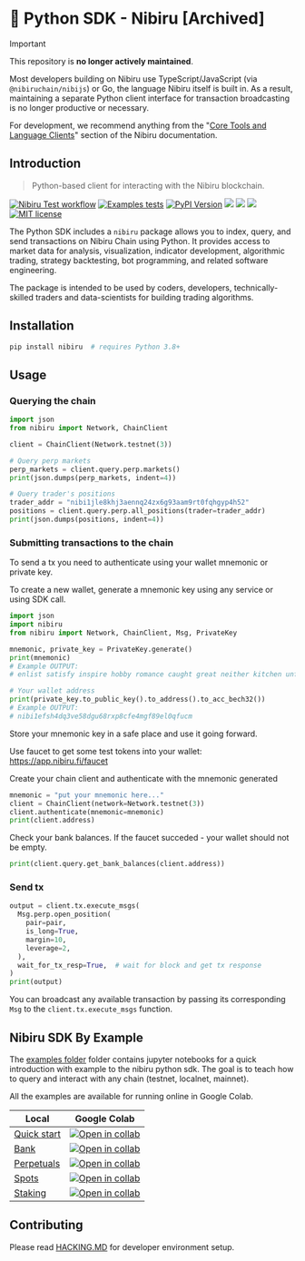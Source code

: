 # 🚧 Python SDK - Nibiru [Archived]

> [!IMPORTANT]
> This repository is **no longer actively maintained**.

 Most developers building on Nibiru use TypeScript/JavaScript (via `@nibiruchain/nibijs`) or Go, the language Nibiru itself is built in. As a result, maintaining a separate Python client interface for transaction broadcasting is no longer productive or necessary.

For development, we recommend anything from the "[Core Tools and Language Clients](https://nibiru.fi/docs/dev/#core-tools-and-language-clients)" section of the Nibiru documentation.

<!-- Badges -->

## Introduction 

> Python-based client for interacting with the Nibiru blockchain.

[![Nibiru Test workflow][tests-badge]][tests-workflow]
[![Examples tests][examples-badge]][tests-example]
[![PyPI Version][pypi-image]][pypi-url]
[![][documentation-image]][documentation-url]
[![][discord-badge]][discord-url]
[![][stars-image]][stars-url]
[![MIT license][license-badge]][license-link]

<!-- Badges links -->

<!-- pypi -->
[pypi-image]: https://img.shields.io/pypi/v/nibiru
[pypi-url]: https://pypi.org/project/nibiru/
[stars-image]: https://img.shields.io/github/stars/NibiruChain?style=social
[stars-url]: https://github.com/NibiruChain
[documentation-image]: https://readthedocs.org/projects/nibiru-py/badge/?version=latest
[documentation-url]: https://nibiru-py.readthedocs.io/en/latest/?badge=latest
[discord-badge]: https://dcbadge.vercel.app/api/server/nibirufi?style=flat
[discord-url]: https://discord.gg/nibirufi
[license-badge]: https://img.shields.io/badge/License-MIT-blue.svg
[license-link]: https://github.com/NibiruChain/py-sdk/blob/master/LICENSE
[tests-badge]: https://github.com/NibiruChain/py-sdk/actions/workflows/pytests.yml/badge.svg
[examples-badge]: https://github.com/NibiruChain/py-sdk/actions/workflows/notebooks.yml/badge.svg
[tests-workflow]: https://github.com/NibiruChain/py-sdk/actions/workflows/pytests.yml
[tests-example]: https://github.com/NibiruChain/py-sdk/actions/workflows/notebooks.yml

The Python SDK includes a `nibiru` package allows you to index, query, and send transactions on Nibiru Chain using Python. It provides access to market data for analysis, visualization, indicator development, algorithmic trading, strategy backtesting, bot programming, and related software engineering.

The package is intended to be used by coders, developers, technically-skilled traders and  data-scientists for building trading algorithms.

## Installation
```bash
pip install nibiru  # requires Python 3.8+
```

## Usage

### Querying the chain

```python
import json
from nibiru import Network, ChainClient

client = ChainClient(Network.testnet(3))

# Query perp markets
perp_markets = client.query.perp.markets()
print(json.dumps(perp_markets, indent=4))

# Query trader's positions
trader_addr = "nibi1jle8khj3aennq24zx6g93aam9rt0fqhgyp4h52"
positions = client.query.perp.all_positions(trader=trader_addr)
print(json.dumps(positions, indent=4))
```

### Submitting transactions to the chain

To send a tx you need to authenticate using your wallet mnemonic or private key.

To create a new wallet, generate a mnemonic key using any service or using SDK call.

```python
import json
import nibiru
from nibiru import Network, ChainClient, Msg, PrivateKey

mnemonic, private_key = PrivateKey.generate()
print(mnemonic)
# Example OUTPUT:
# enlist satisfy inspire hobby romance caught great neither kitchen unfair cage awesome update fade object eagle sun ordinary again journey spell gown tiger spin

# Your wallet address
print(private_key.to_public_key().to_address().to_acc_bech32())
# Example OUTPUT:
# nibi1efsh4dq3ve58dgu68rxp8cfe4mgf89el0qfucm
```

Store your mnemonic key in a safe place and use it going forward. 

Use faucet to get some test tokens into your wallet: https://app.nibiru.fi/faucet

Сreate your chain client and authenticate with the mnemoniс generated

```python
mnemonic = "put your mnemonic here..."
client = ChainClient(network=Network.testnet(3))
client.authenticate(mnemonic=mnemonic)
print(client.address)
```

Check your bank balances. If the faucet succeded - your wallet should not be empty.

```python
print(client.query.get_bank_balances(client.address))
```

### Send tx

```python
output = client.tx.execute_msgs(
  Msg.perp.open_position(
    pair=pair,
    is_long=True,
    margin=10,
    leverage=2,
  ),
  wait_for_tx_resp=True,  # wait for block and get tx response
)
print(output)
```

You can broadcast any available transaction by passing its corresponding `Msg` to the `client.tx.execute_msgs` function.

## Nibiru SDK By Example

The [examples folder](examples) folder contains jupyter notebooks for a quick introduction with example to the nibiru python sdk. The goal is to teach how to query and interact with any chain (testnet, localnet, mainnet).

All the examples are available for running online in Google Colab.


| Local                                       | Google Colab |
|---------------------------------------------|--------------|
| [Quick start](examples/1_quick_start.ipynb) | [![Open in collab](https://colab.research.google.com/assets/colab-badge.svg)](https://colab.research.google.com/github/NibiruChain/py-sdk/blob/main/examples/1_quick_start.ipynb) |
| [Bank](examples/2_bank.ipynb)               | [![Open in collab](https://colab.research.google.com/assets/colab-badge.svg)](https://colab.research.google.com/github/NibiruChain/py-sdk/blob/main/examples/2_bank.ipynb) |
| [Perpetuals](examples/3_perp.ipynb)         | [![Open in collab](https://colab.research.google.com/assets/colab-badge.svg)](https://colab.research.google.com/github/NibiruChain/py-sdk/blob/main/examples/3_perp.ipynb) |
| [Spots](examples/4_spot.ipynb)              | [![Open in collab](https://colab.research.google.com/assets/colab-badge.svg)](https://colab.research.google.com/github/NibiruChain/py-sdk/blob/main/examples/4_spot.ipynb) |
| [Staking](examples/5_staking.ipynb)         | [![Open in collab](https://colab.research.google.com/assets/colab-badge.svg)](https://colab.research.google.com/github/NibiruChain/py-sdk/blob/main/examples/5_staking.ipynb) |


## Contributing

Please read [HACKING.MD](HACKING.md) for developer environment setup.
